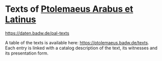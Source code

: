 # Texts of <a href="https://ptolemaeus.badw.de">Ptolemaeus Arabus et Latinus</a>

<https://daten.badw.de/pal-texts>

A table of the texts is available here: <https://ptolemaeus.badw.de/texts>. Each entry is linked with a catalog description of the text, its witnesses and its presentation form.